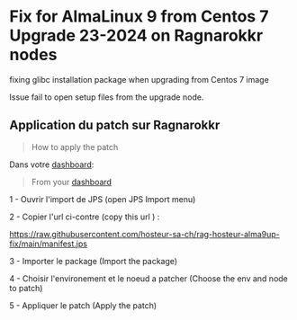 # Fix for AlmaLinux 9 from Centos 7 Upgrade 23-2024 on Ragnarokkr nodes

fixing glibc installation package when upgrading from Centos 7 image

Issue fail to open setup files from the upgrade node.

## Application du patch sur Ragnarokkr
>How to apply the patch


Dans votre [dashboard](https://app.rag-control.hosteur.com/): 
>From your [dashboard](https://app.rag-control.hosteur.com/)

1 - Ouvrir l'import de JPS (open JPS Import menu)

2 - Copier l'url ci-contre (copy this url ) : 

https://raw.githubusercontent.com/hosteur-sa-ch/rag-hosteur-alma9up-fix/main/manifest.jps

3 - Importer le package (Import the package)

4 - Choisir l'environement et le noeud a patcher (Choose the env and node to patch)

5 - Appliquer le patch (Apply the patch)
